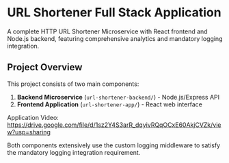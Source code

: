 # URL Shortener Full Stack Application

A complete HTTP URL Shortener Microservice with React frontend and Node.js backend, featuring comprehensive analytics and mandatory logging integration.

## Project Overview

This project consists of two main components:

1. **Backend Microservice** (`url-shortener-backend/`) - Node.js/Express API
2. **Frontend Application** (`url-shortener-app/`) - React web interface

Application Video: https://drive.google.com/file/d/1sz2Y4S3arR_dqyivRQqOCxE60AkjCVZk/view?usp=sharing

Both components extensively use the custom logging middleware to satisfy the mandatory logging integration requirement.
